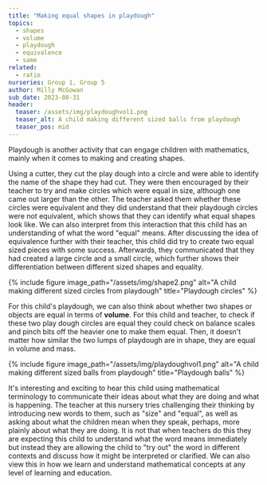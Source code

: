 ```yaml
---
title: "Making equal shapes in playdough"
topics: 
  - shapes
  - volume
  - playdough
  - equivalence
  - same
related: 
  - ratio
nurseries: Group 1, Group 5
author: Milly McGowan
sub_date: 2023-08-31
header:
  teaser: /assets/img/playdoughvol1.png
  teaser_alt: A child making different sized balls from playdough
  teaser_pos: mid
---
```

Playdough is another activity that can engage children with mathematics, mainly when it comes to making and creating shapes.

Using a cutter, they cut the play dough into a circle and were able to identify the name of the shape they had cut. They were then encouraged by their teacher to try and make circles which were equal in size, although one came out larger than the other. The teacher asked them whether these circles were equivalent and they did understand that their playdough circles were not equivalent, which shows that they can identify what equal shapes look like. We can also interpret from this interaction that this child has an understanding of what the word "equal" means. After discussing the idea of equivalence further with their teacher, this child did try to create two equal sized pieces with some success. Afterwards, they communicated that they had created a large circle and a small circle, which further shows their differentiation between different sized shapes and equality.

{% include figure image_path="/assets/img/shape2.png" alt="A child making different sized circles from playdough" title="Playdough circles" %}

For this child's playdough, we can also think about whether two shapes or objects are equal in terms of **volume**. For this child and teacher, to check if these two play dough circles are equal they could check on balance scales and pinch bits off the heavier one to make them equal. Then, it doesn't matter how similar the two lumps of playdough are in shape, they are equal in volume and mass.

{% include figure image_path="/assets/img/playdoughvol1.png" alt="A child making different sized balls from playdough" title="Playdough balls" %}

It's interesting and exciting to hear this child using mathematical terminology to communicate their ideas about what they are doing and what is happening. The teacher at this nursery tries challenging their thinking by introducing new words to them, such as "size" and "equal", as well as asking about what the children mean when they speak, perhaps, more plainly about what they are doing. It is not that when teachers do this they are expecting this child to understand what the word means immediately but instead they are allowing the child to "try out" the word in different contexts and discuss how it might be interpreted or clarified. We can also view this in how we learn and understand mathematical concepts at any level of learning and education.



